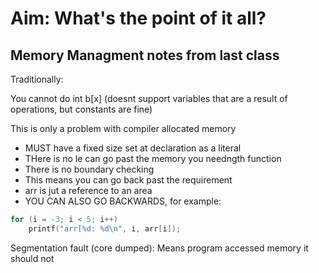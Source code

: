 # Aim: What's the point of it all?

## Memory Managment notes from last class


Traditionally:

You cannot do int b[x] (doesnt support variables that are a result of operations, but constants are fine)

This is only a problem with compiler allocated memory

* MUST have a fixed size set at declaration as a literal 
* THere is no le can go past the memory you needngth function
* There is no boundary checking 
* This means you can go back past the requirement
* arr is jut a reference to an area
* YOU CAN ALSO GO BACKWARDS, for example:
```C
for (i = -3; i < 5; i++) 
    printf("arr[%d: %d\n", i, arr[i]);
```

Segmentation fault (core dumped): Means program accessed memory it should not
